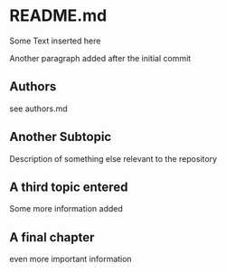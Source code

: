 # README.md

Some Text inserted here

Another paragraph added after the initial commit

## Authors

see authors.md

## Another Subtopic

Description of something else relevant to the repository

## A third topic entered

Some more information added

## A final chapter

even more important information

